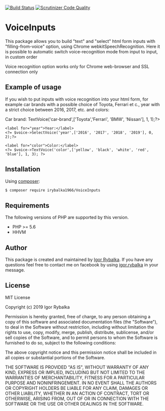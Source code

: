 [![Build Status](https://travis-ci.org/johnnymast/morsecode.svg?branch=master)](https://travis-ci.org/johnnymast/morsecode)
[![Scrutinizer Code Quality](https://scrutinizer-ci.com/g/johnnymast/morsecode/badges/quality-score.png?b=master)](https://scrutinizer-ci.com/g/johnnymast/morsecode/?branch=master)


# VoiceInputs 

This package allows you to build "text" and "select" html form inputs with "filling-from-voice" option, 
using Chrome webkitSpeechRecognition. 
Here it is possible to automatic switch voice-recognition mode from input to input, in custom order 

Voice recognition option works only for Chrome web-browser and SSL connection only


## Example of usage

If you wish to put inputs with voice recognition into your html form, 
for example car brands with a possible choice of Toyota, Ferrari et c.,
year with a strict choice between 2016, 2017, etc. and colors:


<?php
require '...\vendor\autoload.php';
use irybalka1966\VoiceInputs\VoiceInputs;
$voice = new VoiceInputs();
?>
<link rel="stylesheet" href="/css/voiceinputs.css">
<form  ...>
    <label for="car-brand">Car brand:</label> 
    <?=$voice->TextVoice('car-brand',['Toyota','Ferrari', 'BMW', 'Nissan'], 1, 1);?>

    <label for="year">Year:</label>
    <?= $voice->SelectVoice('year',['2016', '2017', '2018', '2019'], 0, 2);?>

    <label for="color">Color:</label>
    <?= $voice->TextVoice('color',['yellow', 'black', 'white', 'red', 'blue'], 1, 3); ?>

</form>
<script src="js/voiceinputs.js"></script>



## Installation

Using [composer](http://www.getcompser.com):

```bash
$ composer require irybalka1966/VoiceInputs
```

## Requirements

The following versions of PHP are supported by this version.

+ PHP >= 5.6
+ HHVM


## Author

This package is created and maintained by [Igor Rybalka](https://github.com/irybalka1966). If you have any questions feel free to contact me on facebook by using [igor.rybalka](https://www.facebook.com/igor.rybalka) in your message.

 
## License

MIT License

Copyright (c) 2019 Igor Rybalka

Permission is hereby granted, free of charge, to any person obtaining a copy
of this software and associated documentation files (the "Software"), to deal
in the Software without restriction, including without limitation the rights
to use, copy, modify, merge, publish, distribute, sublicense, and/or sell
copies of the Software, and to permit persons to whom the Software is
furnished to do so, subject to the following conditions:

The above copyright notice and this permission notice shall be included in all
copies or substantial portions of the Software.

THE SOFTWARE IS PROVIDED "AS IS", WITHOUT WARRANTY OF ANY KIND, EXPRESS OR
IMPLIED, INCLUDING BUT NOT LIMITED TO THE WARRANTIES OF MERCHANTABILITY,
FITNESS FOR A PARTICULAR PURPOSE AND NONINFRINGEMENT. IN NO EVENT SHALL THE
AUTHORS OR COPYRIGHT HOLDERS BE LIABLE FOR ANY CLAIM, DAMAGES OR OTHER
LIABILITY, WHETHER IN AN ACTION OF CONTRACT, TORT OR OTHERWISE, ARISING FROM,
OUT OF OR IN CONNECTION WITH THE SOFTWARE OR THE USE OR OTHER DEALINGS IN THE
SOFTWARE.
